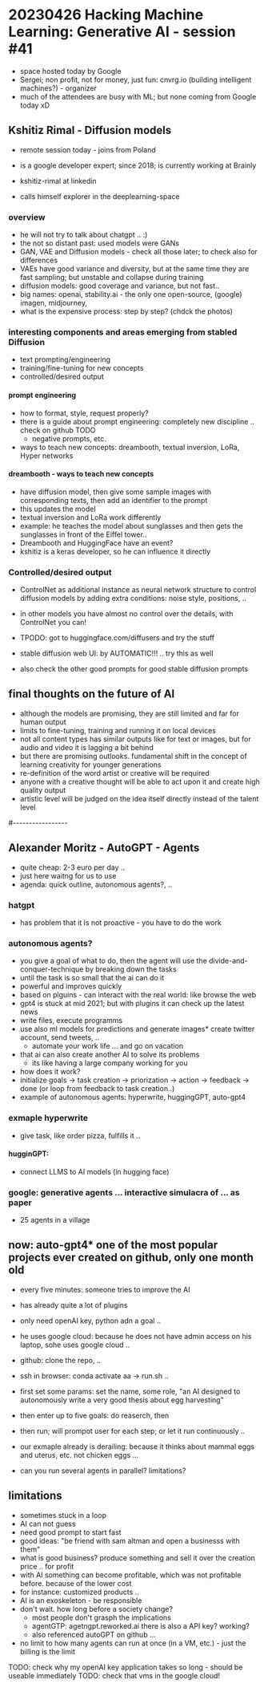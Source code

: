 # 20230426 Hacking Machine Learning: Generative AI - session #41
* space hosted today by Google
* Sergei; non profit, not for money, just fun: cnvrg.io (building intelligent machines?) - organizer
* much of the attendees are busy with ML; but none coming from Google today xD

## Kshitiz Rimal - Diffusion models
* remote session today - joins from Poland

* is a google developer expert; since 2018; is currently working at Brainly
* kshitiz-rimal at linkedin
* calls himself explorer in the deeplearning-space

### overview
* he will not try to talk about chatgpt .. :)
* the not so distant past: used models were GANs
* GAN, VAE and Diffusion models - check all those later; to check also for differences
* VAEs have good variance and diversity, but at the same time they are fast sampling; but unstable and collapse during training
* diffusion models: good coverage and variance, but not fast..
* big names: openai, stability.ai - the only one open-source, (google) imagen, midjourney,
* what is the expensive process: step by step? (chdck the photos)

### interesting components and areas emerging from stabled Diffusion
* text prompting/engineering
* training/fine-tuning for new concepts
* controlled/desired output

#### prompt engineering
* how to format, style, request properly?
* there is a guide about prompt engineering: completely new discipline .. check on github TODO
  * negative prompts, etc.
* ways to teach new concepts: dreambooth, textual inversion, LoRa, Hyper networks
#### dreambooth - ways to teach new concepts
* have diffusion model, then give some sample images with corresponding texts, then add an identifier to the prompt
* this updates the model
* textual inversion and LoRa work differently
* example: he teaches the model about sunglasses and then gets the sunglasses in front of the Eiffel tower..
* Dreambooth and HuggingFace have an event?
* kshitiz is a keras developer, so he can influence it directly

### Controlled/desired output
* ControlNet as additional instance as neural network structure to control diffusion models by adding extra conditions: noise style, positions, ..
* in other models you have almost no control over the details, with ControlNet you can!

* TPODO: got to huggingface.com/diffusers and try the stuff
* stable diffusion web UI: by AUTOMATIC!!! .. try this as well
* also check the other good prompts for good stable diffusion prompts

## final thoughts on the future of AI
* although the models are promising, they are still limited and far for human output
* limits to fine-tuning, training and running it on local devices
* not all content types has similar outputs like for text or images, but for audio and video it is lagging a bit behind
* but there are promising outlooks. fundamental shift in the concept of learning creativity for younger generations
* re-definition of the word artist or creative will be required
* anyone with a creative thought will be able to act upon it and create high quality output
* artistic level will be judged on the idea itself directly instead of the talent level

#-----------------

## Alexander Moritz - AutoGPT - Agents
* quite cheap: 2-3 euro per day ..
* just here waitng for us to use
* agenda: quick outline, autonomous agents?, ..
### hatgpt
* has problem that it is not proactive - you have to do the work
### autonomous agents?
* you give a goal of what to do, then the agent will use the divide-and-conquer-technique by breaking down the tasks
* until the task is so small that the ai can do it
* powerful and improves quickly
* based on plguins - can interact with the real world: like browse the web
* gpt4 is stuck at mid 2021; but with plugins it can check up the latest news
* write files, execute programms
* use also ml models for predictions and generate images* create twitter account, send tweets, ..
  * automate your work life ... and go on vacation
* that ai can also create another AI to solve its problems
  * its like having a large company working for you
* how does it work?
* initialize goals -> task creation -> priorization -> action -> feedback -> done (or loop from feedback to task creation..)
* example of autonomous agents: hyperwrite, huggingGPT, auto-gpt4
### exmaple hyperwrite
* give task, like order pizza, fulfills it ..
#### hugginGPT:
* connect LLMS to AI models (in hugging face)
### google: generative agents ... interactive simulacra of ... as paper
* 25 agents in a village

## now: auto-gpt4* one of the most popular projects ever created on github, only one month old
* every five minutes: someone tries to improve the AI
* has already quite a lot of plugins
* only need openAI key, python adn a goal ..
* he uses google cloud: because he does not have admin access on his laptop, sohe uses google cloud ..
* github: clone the repo, ..
* ssh in browser: conda activate aa -> run.sh ..

* first set some params: set the name, some role, "an AI designed to autonomously write a very good thesis about egg harvesting"
* then enter up to five goals: do reaserch, then 
* then run; will prompot user for each step; or let it run continuously ..
* our exmaple already is derailing: because it thinks about mammal eggs and uterus, etc. not chicken eggs ...
* can you run several agents in parallel? limitations?

## limitations
* sometimes stuck in a loop
* AI can not guess
* need good prompt to start fast
* good ideas: "be friend with sam altman and open a businesss with them"
* what is good business? produce something and sell it over the creation price .. for profit
* with AI something can become profitable, which was not profitable before. because of the lower cost
* for instance: customized products ..
* AI is an exoskeleton - be responsible
* don't wait. how long before a society change?
  * most people don't grasph the implications
  * agentGTP: agetngpt.reworked.ai there is also a API key? working?
  * also referenced autoGPT on github ...
* no limit to how many agents can run at once (in a VM, etc.) - just the billing is the limit


TODO: check why my openAI key application takes so long - should be useable immediately
TODO: check that vms in the google cloud!
